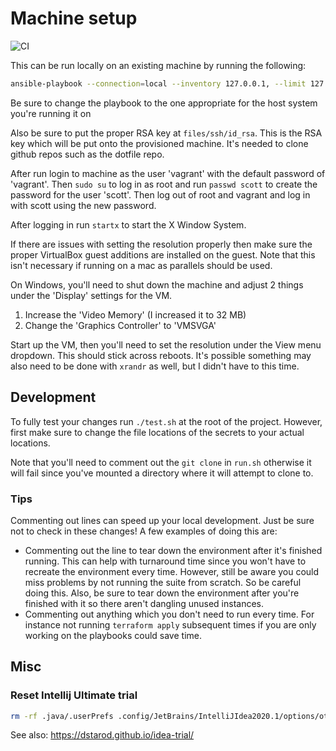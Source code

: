 # Machine setup
![CI](https://github.com/ScottG489/machine-setup/workflows/CI/badge.svg)

This can be run locally on an existing machine by running the following:
```bash
ansible-playbook --connection=local --inventory 127.0.0.1, --limit 127.0.0.1 desktop-master-playbook.yml
```
Be sure to change the playbook to the one appropriate for the host system you're running it on

Also be sure to put the proper RSA key at `files/ssh/id_rsa`. This is the RSA key which will be put onto the provisioned machine. It's needed to clone github repos such as the dotfile repo.

After run login to machine as the user 'vagrant' with the default password of 'vagrant'. Then `sudo su` to log in as root and run `passwd scott` to create the password for the user 'scott'. Then log out of root and vagrant and log in with scott using the new password.

After logging in run `startx` to start the X Window System.

If there are issues with setting the resolution properly then make sure the proper VirtualBox guest additions are installed on the guest. Note that this isn't necessary if running on a mac as parallels should be used.

On Windows, you'll need to shut down the machine and adjust 2 things under the 'Display' settings for the VM.
1. Increase the 'Video Memory' (I increased it to 32 MB)
2. Change the 'Graphics Controller' to 'VMSVGA'

Start up the VM, then you'll need to set the resolution under the View menu dropdown. This should stick across reboots. It's possible something may also need to be done with `xrandr` as well, but I didn't have to this time.

## Development
To fully test your changes run `./test.sh` at the root of the project. However, first make sure to change the file locations of the secrets to your actual locations.

Note that you'll need to comment out the `git clone` in `run.sh` otherwise it will fail since you've mounted a directory where it will attempt to clone to.

### Tips
Commenting out lines can speed up your local development. Just be sure not to check in these changes! A few examples of doing this are:
- Commenting out the line to tear down the environment after it's finished running. This can help with turnaround time since you won't have to recreate the environment every time. However, still be aware you could miss problems by not running the suite from scratch. So be careful doing this. Also, be sure to tear down the environment after you're finished with it so there aren't dangling unused instances.
- Commenting out anything which you don't need to run every time. For instance not running `terraform apply` subsequent times if you are only working on the playbooks could save time.

## Misc
### Reset Intellij Ultimate trial
```bash
rm -rf .java/.userPrefs .config/JetBrains/IntelliJIdea2020.1/options/other.xml .config/JetBrains/IntelliJIdea2020.1/eval/*
```
See also: https://dstarod.github.io/idea-trial/
